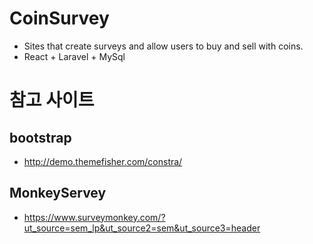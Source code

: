 # CoinSurvey
- Sites that create surveys and allow users to buy and sell with coins.
- React + Laravel + MySql

# 참고 사이트
## bootstrap
- http://demo.themefisher.com/constra/

## MonkeyServey
- https://www.surveymonkey.com/?ut_source=sem_lp&ut_source2=sem&ut_source3=header
